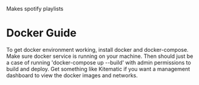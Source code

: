 Makes spotify playlists

# Docker Guide
To get docker environment working, install docker and docker-compose. Make sure docker service is running on your machine. Then should just be a case of running 'docker-compose up --build' with admin permissions to build and deploy.
Get something like Kitematic if you want a management dashboard to view the docker images and networks. 